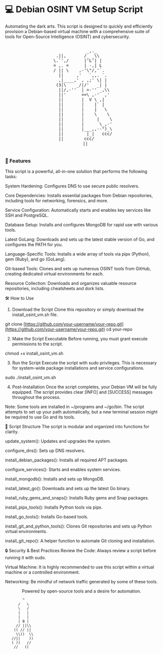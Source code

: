 # :computer: Debian OSINT VM Setup Script

Automating the dark arts. This script is designed to quickly and efficiently provision a Debian-based virtual machine with a comprehensive suite of tools for Open-Source Intelligence (OSINT) and cybersecurity.

<div align="center"> <pre> 
              _,._      
  .||,       /_ _\\     
 \.`',/      |'L'| |    
 = ,. =      | -,| L    
 / || \    ,-'\"/,'`.   
   ||     ,'   `,,. `.  
   ,|____,' , ,;' \| |  
  (3|\    _/|/'   _| |  
   ||/,-''  | >-'' _,\\ 
   ||'      ==\ ,-'  ,' 
   ||       |  V \ ,|   
   ||       |    |` |   
   ||       |    |   \  
   ||       |    \    \ 
   ||       |     |    \
   ||       |      \_,-'
   ||       |___,,--")_\
   ||         |_|   ccc/
   ||        ccc/       
   ||

</pre>

</div>

### :floppy_disk: Features

This script is a powerful, all-in-one solution that performs the following tasks:

System Hardening: Configures DNS to use secure public resolvers.

Core Dependencies: Installs essential packages from Debian repositories, including tools for networking, forensics, and more.

Service Configuration: Automatically starts and enables key services like SSH and PostgreSQL.

Database Setup: Installs and configures MongoDB for rapid use with various tools.

Latest GoLang: Downloads and sets up the latest stable version of Go, and configures the PATH for you.

Language-Specific Tools: Installs a wide array of tools via pipx (Python), gem (Ruby), and go (GoLang).

Git-based Tools: Clones and sets up numerous OSINT tools from GitHub, creating dedicated virtual environments for each.

Resource Collection: Downloads and organizes valuable resource repositories, including cheatsheets and dork lists.

:hammer_and_wrench: How to Use
1. Download the Script
Clone this repository or simply download the install_osint_vm.sh file.

git clone [https://github.com/your-username/your-repo.git](https://github.com/your-username/your-repo.git)
cd your-repo


2. Make the Script Executable
Before running, you must grant execute permissions to the script.

chmod +x install_osint_vm.sh


3. Run the Script
Execute the script with sudo privileges. This is necessary for system-wide package installations and service configurations.

sudo ./install_osint_vm.sh


4. Post-Installation
Once the script completes, your Debian VM will be fully equipped. The script provides clear [INFO] and [SUCCESS] messages throughout the process.

Note: Some tools are installed in ~/programs and ~/go/bin. The script attempts to set up your path automatically, but a new terminal session might be required to use Go and its tools.

:scroll: Script Structure
The script is modular and organized into functions for clarity.

update_system(): Updates and upgrades the system.

configure_dns(): Sets up DNS resolvers.

install_debian_packages(): Installs all required APT packages.

configure_services(): Starts and enables system services.

install_mongodb(): Installs and sets up MongoDB.

install_latest_go(): Downloads and sets up the latest Go binary.

install_ruby_gems_and_snaps(): Installs Ruby gems and Snap packages.

install_pipx_tools(): Installs Python tools via pipx.

install_go_tools(): Installs Go-based tools.

install_git_and_python_tools(): Clones Git repositories and sets up Python virtual environments.

install_git_repo(): A helper function to automate Git cloning and installation.

:lock: Security & Best Practices
Review the Code: Always review a script before running it with sudo.

Virtual Machine: It is highly recommended to use this script within a virtual machine or a controlled environment.

Networking: Be mindful of network traffic generated by some of these tools.
    

<div align="center">

Powered by open-source tools and a desire for automation.

</div>
  
            ^
          /   \
          \   /
          |   |
          |   |
          | 0 |
         // ||\\
        (( // ||
         \\))  \\
       //||    ))
       ( ))   //
        //   ((



